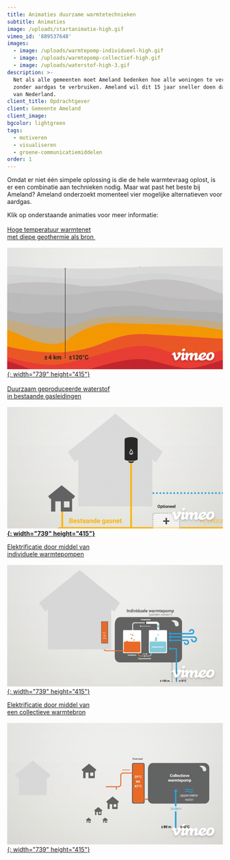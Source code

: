 ```yaml
---
title: Animaties duurzame warmtetechnieken
subtitle: Animaties
image: /uploads/startanimatie-high.gif
vimeo_id: '889537648'
images:
  - image: /uploads/warmtepomp-individueel-high.gif
  - image: /uploads/warmtepomp-collectief-high.gif
  - image: /uploads/waterstof-high-3.gif
description: >-
  Net als alle gemeenten moet Ameland bedenken hoe alle woningen te verwarmen
  zonder aardgas te verbruiken. Ameland wil dit 15 jaar sneller doen dan de rest
  van Nederland.
client_title: Opdrachtgever
client: Gemeente Ameland
client_image:
bgcolor: lightgreen
tags:
  - motiveren
  - visualiseren
  - groene-communicatiemiddelen
order: 1
---
```

Omdat er niet één simpele oplossing is die de hele warmtevraag oplost, is er een combinatie aan technieken nodig. Maar wat past het beste bij Ameland? Ameland onderzoekt momenteel vier mogelijke alternatieven voor aardgas.

Klik op onderstaande animaties voor meer informatie:<br><br>[Hoge temperatuur warmtenet<br>met diepe geothermie als bron&nbsp;<br><br>![](/uploads/geothermie-high.gif){: width="739" height="415"}](https://vimeo.com/889537243?share=copy)<br><br>[Duurzaam geproduceerde waterstof<br>in bestaande gasleidingen<br><br>**![](/uploads/waterstof-high-3.gif){: width="739" height="415"}**](https://vimeo.com/889539017?share=copy)

[Elektrificatie door middel van<br>individuele warmtepompen<br><br>![](/uploads/warmtepomp-individueel-high.gif){: width="739" height="415"}](https://vimeo.com/889538544?share=copy)

[Elektrificatie door middel van<br>een collectieve warmtebron<br><br>![](/uploads/warmtepomp-collectief-high.gif){: width="739" height="415"}](https://vimeo.com/889538119?share=copy)